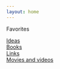 ```yaml
---
layout: home
---
```

Favorites  

[Ideas](/ideas/)  
[Books](/books/)  
[Links](/links/)  
[Movies and videos](/videos/)

